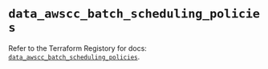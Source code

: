 # `data_awscc_batch_scheduling_policies`

Refer to the Terraform Registory for docs: [`data_awscc_batch_scheduling_policies`](https://registry.terraform.io/providers/hashicorp/awscc/0.70.0/docs/data-sources/batch_scheduling_policies).
